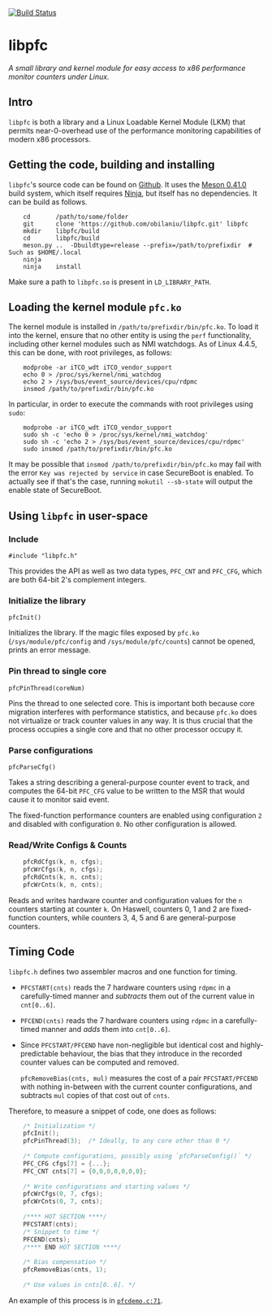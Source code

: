 [![Build Status](https://travis-ci.org/obilaniu/libpfc.svg?branch=master)](https://travis-ci.org/obilaniu/libpfc)

# libpfc

_A small library and kernel module for easy access to x86 performance monitor counters under Linux._

## Intro

`libpfc` is both a library and a Linux Loadable Kernel Module (LKM) that permits near-0-overhead use of the performance monitoring capabilities of modern x86 processors.

## Getting the code, building and installing

`libpfc`'s source code can be found on [Github](https://github.com/obilaniu/libpfc). It uses the [Meson 0.41.0](http://mesonbuild.com/) build system, which itself requires [Ninja](https://ninja-build.org/), but itself has no dependencies. It can be build as follows.

```shell
    cd       /path/to/some/folder
    git      clone 'https://github.com/obilaniu/libpfc.git' libpfc
    mkdir    libpfc/build
    cd       libpfc/build
    meson.py ..  -Dbuildtype=release --prefix=/path/to/prefixdir  # Such as $HOME/.local
    ninja
    ninja    install
```

Make sure a path to `libpfc.so` is present in `LD_LIBRARY_PATH`.

## Loading the kernel module `pfc.ko`

The kernel module is installed in `/path/to/prefixdir/bin/pfc.ko`. To load it into the kernel, ensure that no other entity is using the `perf` functionality, including other kernel modules such as NMI watchdogs. As of Linux 4.4.5, this can be done, with root privileges, as follows:

```shell
    modprobe -ar iTCO_wdt iTCO_vendor_support
    echo 0 > /proc/sys/kernel/nmi_watchdog
    echo 2 > /sys/bus/event_source/devices/cpu/rdpmc
    insmod /path/to/prefixdir/bin/pfc.ko
```

In particular, in order to execute the commands with root privileges using `sudo`:

```shell
    modprobe -ar iTCO_wdt iTCO_vendor_support
    sudo sh -c 'echo 0 > /proc/sys/kernel/nmi_watchdog'
    sudo sh -c 'echo 2 > /sys/bus/event_source/devices/cpu/rdpmc'
    sudo insmod /path/to/prefixdir/bin/pfc.ko
```

It may be possible that `insmod /path/to/prefixdir/bin/pfc.ko` may fail with the error `Key was rejected by service` in case SecureBoot is enabled. To actually see if that's the case, running `mokutil --sb-state` will output the enable state of SecureBoot.

## Using `libpfc` in user-space

### Include

`#include "libpfc.h"`

This provides the API as well as two data types, `PFC_CNT` and `PFC_CFG`, which are both 64-bit 2's complement integers.

### Initialize the library

`pfcInit()`

Initializes the library. If the magic files exposed by `pfc.ko` (`/sys/module/pfc/config` and `/sys/module/pfc/counts`) cannot be opened, prints an error message.

### Pin thread to single core

`pfcPinThread(coreNum)`

Pins the thread to one selected core. This is important both because core migration interferes with performance statistics, and because `pfc.ko` does not virtualize or track counter values in any way. It is thus crucial that the process occupies a single core and that no other processor occupy it.

### Parse configurations

`pfcParseCfg()`

Takes a string describing a general-purpose counter event to track, and computes the 64-bit `PFC_CFG` value to be written to the MSR that would cause it to monitor said event.

The fixed-function performance counters are enabled using configuration `2` and disabled with configuration `0`. No other configuration is allowed.

### Read/Write Configs & Counts

```c
    pfcRdCfgs(k, n, cfgs);
    pfcWrCfgs(k, n, cfgs);
    pfcRdCnts(k, n, cnts);
    pfcWrCnts(k, n, cnts);
```

Reads and writes hardware counter and configuration values for the `n` counters starting at counter `k`. On Haswell, counters 0, 1 and 2 are fixed-function counters, while counters 3, 4, 5 and 6 are general-purpose counters.

## Timing Code

`libpfc.h` defines two assembler macros and one function for timing.

- `PFCSTART(cnts)` reads the 7 hardware counters using `rdpmc` in a carefully-timed manner and _subtracts_ them out of the current value in `cnt[0..6]`.
- `PFCEND(cnts)` reads the 7 hardware counters using `rdpmc` in a carefully-timed manner and _adds_ them into `cnt[0..6]`.
- Since `PFCSTART/PFCEND` have non-negligible but identical cost and highly-predictable behaviour, the bias that they introduce in the recorded counter values can be computed and removed.
  
  `pfcRemoveBias(cnts, mul)` measures the cost of a pair `PFCSTART/PFCEND` with nothing in-between with the current counter configurations, and subtracts `mul` copies of that cost out of `cnts`.

Therefore, to measure a snippet of code, one does as follows:

```c
    /* Initialization */
    pfcInit();
    pfcPinThread(3);  /* Ideally, to any core other than 0 */
    
    /* Compute configurations, possibly using `pfcParseConfig()` */
    PFC_CFG cfgs[7] = {...};
    PFC_CNT cnts[7] = {0,0,0,0,0,0,0};
    
    /* Write configurations and starting values */
    pfcWrCfgs(0, 7, cfgs);
    pfcWrCnts(0, 7, cnts);
    
    /**** HOT SECTION ****/
    PFCSTART(cnts);
    /* Snippet to time */
    PFCEND(cnts);
    /**** END HOT SECTION ****/
    
    /* Bias compensation */
    pfcRemoveBias(cnts, 1);
    
    /* Use values in cnts[0..6]. */
```

An example of this process is in [`pfcdemo.c:71`](https://github.com/obilaniu/libpfc/blob/master/src/pfcdemo.c#L71).
